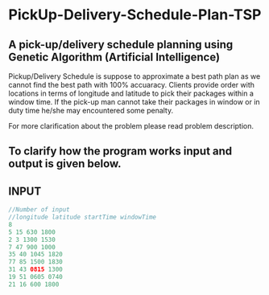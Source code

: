 # PickUp-Delivery-Schedule-Plan-TSP
## A pick-up/delivery schedule planning using Genetic Algorithm (Artificial Intelligence)

Pickup/Delivery Schedule is suppose to approximate a best path plan as we cannot find the best path with 100% accuaracy.
Clients provide order with locations in terms of longitude and latitude to pick their packages within a window time. If the pick-up man cannot take their packages in window or in duty time he/she may encountered some penalty.

For more clarification about the problem please read problem description.

## To clarify how the program works input and output is given below.

## INPUT

```Java
//Number of input
//longitude latitude startTime windowTime
8
5 15 630 1800
2 3 1300 1530
7 47 900 1000
35 40 1045 1820
77 85 1500 1830
31 43 0815 1300
19 51 0605 0740
21 16 600 1800
```
